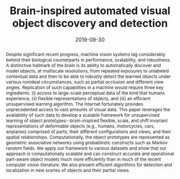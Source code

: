 ---
{
  "title": "Brain-inspired automated visual object discovery and detection",
  "date": "2019-09-30",
  "authors": [
    "Lichao Chen", "Sudhir Singh", "Thomas Kailath", "Vwani Roychowdhury"
  ],
  "abstract": "Despite significant recent progress, machine vision systems lag considerably behind their biological counterparts in performance, scalability, and robustness. A distinctive hallmark of the brain is its ability to automatically discover and model objects, at multiscale resolutions, from repeated exposures to unlabeled contextual data and then to be able to robustly detect the learned objects under various nonideal circumstances, such as partial occlusion and different view angles. Replication of such capabilities in a machine would require three key ingredients: (i) access to large-scale perceptual data of the kind that humans experience, (ii) flexible representations of objects, and (iii) an efficient unsupervised learning algorithm. The Internet fortunately provides unprecedented access to vast amounts of visual data. This paper leverages the availability of such data to develop a scalable framework for unsupervised learning of object prototypes--brain-inspired flexible, scale, and shift invariant representations of deformable objects (e.g., humans, motorcycles, cars, airplanes) comprised of parts, their different configurations and views, and their spatial relationships. Computationally, the object prototypes are represented as geometric associative networks using probabilistic constructs such as Markov random fields. We apply our framework to various datasets and show that our approach is computationally scalable and can construct accurate and operational part-aware object models much more efficiently than in much of the recent computer vision literature. We also present efficient algorithms for detection and localization in new scenes of objects and their partial views.",
  "links": [
    {
      "title": "PDF",
      "type": "pdf",
      "url": "https://arxiv.org/pdf/1910.04864"
    },
    {
      "title": "arXiv.org",
      "type": "arxiv",
      "url": "https://arxiv.org/abs/1910.04864"
    },
    {
      "title": "PNAS",
      "type": "website",
      "url": "https://www.pnas.org/content/116/1/96"
    },
    {
      "title": "Supplemental PDF - Appendix",
      "type": "pdf",
      "url": "https://www.pnas.org/highwire/filestream/840726/field_highwire_adjunct_files/0/pnas.1802103115.sapp.pdf"
    },
    {
      "title": "Google Scholar",
      "type": "googlescholar",
      "url": "https://scholar.google.com/scholar?cluster=4897885539950989400"
    },
    {
      "title": "TechXplore Article",
      "type": "article",
      "url": "https://techxplore.com/news/2018-12-ai-mimics-humans-visualize.html"
    }
  ],
  "supervision": [
      "unsupervised"
  ],
  "tasks": [
      "object-detection", "object-localization", "one-class-classification"
  ],
  "methods": [
    "spring-network-model", "histogram-of-oriented-gradients", "k-means-clustering", "principal-component-analysis", "markov-random-field"
  ],
  "thumbnail": "brain-inspired-automated-visual-object-discovery-and-detection.jpg"
}
---